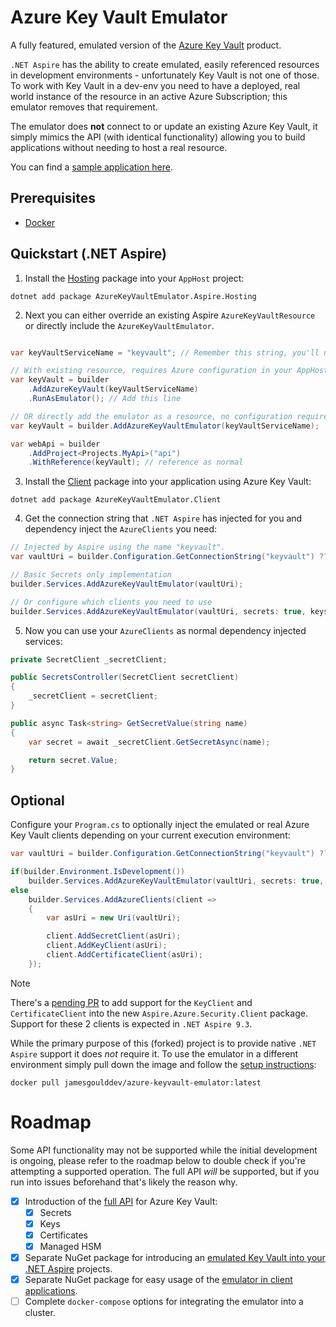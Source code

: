 # Azure Key Vault Emulator

A fully featured, emulated version of the [Azure Key Vault](https://azure.microsoft.com/en-us/products/key-vault) product.

`.NET Aspire` has the ability to create emulated, easily referenced resources in development environments - unfortunately Key Vault is not one of those. To work with Key Vault in a dev-env you need to have a deployed, real world instance of the resource in an active Azure Subscription; this emulator removes that requirement.

The emulator does **not** connect to or update an existing Azure Key Vault, it simply mimics the API (with identical functionality) allowing you to build applications without needing to host a real resource.

You can find a [sample application here](https://github.com/james-gould/azure-keyvault-emulator/tree/master/Samples/KeyVaultEmulatorSample).

## Prerequisites

- [Docker](https://www.docker.com/)

## Quickstart (.NET Aspire)

1. Install the [Hosting](https://www.nuget.org/packages/AzureKeyVaultEmulator.Aspire.Hosting) package into your `AppHost` project:

```
dotnet add package AzureKeyVaultEmulator.Aspire.Hosting
```

2. Next you can either override an existing Aspire `AzureKeyVaultResource` or directly include the `AzureKeyVaultEmulator`. 

```csharp

var keyVaultServiceName = "keyvault"; // Remember this string, you'll need it to get the vaultUri!

// With existing resource, requires Azure configuration in your AppHost
var keyVault = builder
    .AddAzureKeyVault(keyVaultServiceName)
    .RunAsEmulator(); // Add this line

// OR directly add the emulator as a resource, no configuration required
var keyVault = builder.AddAzureKeyVaultEmulator(keyVaultServiceName);

var webApi = builder
    .AddProject<Projects.MyApi>("api")
    .WithReference(keyVault); // reference as normal
```

3. Install the [Client](https://www.nuget.org/packages/AzureKeyVaultEmulator.Client) package into your application using Azure Key Vault:

```
dotnet add package AzureKeyVaultEmulator.Client
```

4. Get the connection string that `.NET Aspire` has injected for you and dependency inject the `AzureClients` you need:

```csharp
// Injected by Aspire using the name "keyvault".
var vaultUri = builder.Configuration.GetConnectionString("keyvault") ?? string.Empty;

// Basic Secrets only implementation
builder.Services.AddAzureKeyVaultEmulator(vaultUri);

// Or configure which clients you need to use
builder.Services.AddAzureKeyVaultEmulator(vaultUri, secrets: true, keys: true, certificates: false);
```

5. Now you can use your `AzureClients` as normal dependency injected services:

```csharp
private SecretClient _secretClient;

public SecretsController(SecretClient secretClient)
{
    _secretClient = secretClient;
}

public async Task<string> GetSecretValue(string name)
{
    var secret = await _secretClient.GetSecretAsync(name);

    return secret.Value;
}
```

## Optional

Configure your `Program.cs` to optionally inject the emulated or real Azure Key Vault clients depending on your current execution environment:

```csharp
var vaultUri = builder.Configuration.GetConnectionString("keyvault") ?? string.Empty;

if(builder.Environment.IsDevelopment())
    builder.Services.AddAzureKeyVaultEmulator(vaultUri, secrets: true, certificates: true, keys: true);
else
    builder.Services.AddAzureClients(client =>
    {
        var asUri = new Uri(vaultUri);

        client.AddSecretClient(asUri);
        client.AddKeyClient(asUri);
        client.AddCertificateClient(asUri);
    });
```

> [!NOTE]
> There's a [pending PR](https://github.com/dotnet/aspire/pull/8408) to add support for the `KeyClient` and `CertificateClient` into the new `Aspire.Azure.Security.Client` package. Support for these 2 clients is expected in `.NET Aspire 9.3`.

While the primary purpose of this (forked) project is to provide native `.NET Aspire` support it does *not* require it. To use the emulator in a different environment simply pull down the image and follow the [setup instructions](https://github.com/james-gould/azure-keyvault-emulator/blob/development/DOCKER-SETUP.md):

```
docker pull jamesgoulddev/azure-keyvault-emulator:latest
```

# Roadmap

Some API functionality may not be supported while the initial development is ongoing, please refer to the roadmap below to double check if you're attempting a supported operation. The full API *will* be supported, but if you run into issues beforehand that's likely the reason why.

- [x] Introduction of the [full API](https://learn.microsoft.com/en-us/rest/api/keyvault/) for Azure Key Vault:
    - [x] Secrets
    - [x] Keys
    - [x] Certificates
    - [x] Managed HSM
- [x] Separate NuGet package for introducing an [emulated Key Vault into your .NET Aspire](https://github.com/james-gould/azure-keyvault-emulator/tree/development/AzureKeyVaultEmulator.Hosting.Aspire) projects.
- [x] Separate NuGet package for easy usage of the [emulator in client applications](https://github.com/james-gould/azure-keyvault-emulator/tree/development/AzureKeyVaultEmulator.Client).
- [ ] Complete `docker-compose` options for integrating the emulator into a cluster.
